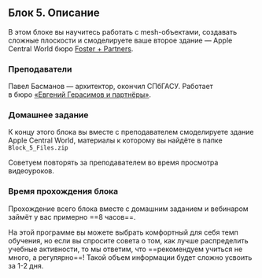 ## Блок 5. Описание

В этом блоке вы научитесь работать с mesh-объектами, создавать сложные плоскости и смоделируете ваше второе здание — Apple Central World бюро [Foster + Partners](https://www.fosterandpartners.com).

### Преподаватели

Павел Басманов — архитектор, окончил СПбГАСУ. Работает в бюро [«Евгений Герасимов и партнёры»](http://www.egp.spb.ru/ru).

### Домашнее задание

К концу этого блока вы вместе с преподавателем смоделируете здание Apple Central World, материалы к которому вы найдёте в папке `Block_5_Files.zip`

Советуем повторять за преподавателем во время просмотра видеоуроков.

### Время прохождения блока

Прохождение всего блока вместе с домашним заданием и вебинаром займёт у вас примерно ==8 часов==.

На этой программе вы можете выбрать комфортный для себя темп обучения, но если вы спросите совета о том, как лучше распределить учебные активности, то мы ответим, что ==рекомендуем учиться не много, а регулярно==! Такой объем информации будет сложно усвоить за 1-2 дня.
